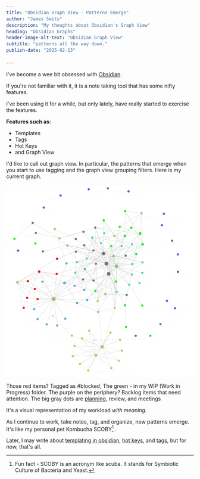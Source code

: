 ```yaml
--- 
title: "Obsidian Graph View - Patterns Emerge"
author: "James Smits"
description: "My thoughts about Obsidian's Graph View"
heading: "Obsidian Graphs"
header-image-alt-text: "Obsidian Graph View"
subtitle: "patterns all the way down."
publish-date: "2025-02-13"

---
```


I've become a wee bit obsessed with [Obsidian](https://obsidan.md.).

If you're not familiar with it, it is a note  taking tool that has some nifty features.

I've been using it for a while, but only lately, have really started to exercise the features. 

<aside>
	<strong> Features such as: </strong>
	<ul>
		<li>Templates</li>
		<li>Tags</li>
		<li>Hot Keys</li>
		<li>and Graph View</li>
	</ul>
</aside>


I'd like to call out graph view.  In particular, the patterns that emerge when you start to use tagging and the graph view grouping filters. Here is my current graph.

<img src="obsidian-graph-view.png" alt="my obsidian graph view" title="Obsidian Graph View"/>

Those red items? Tagged as \#blocked, The green - in my WIP (Work in Progress) folder.  The purple on the periphery?  Backlog items that need attention. The big gray dots are [planning](../Weekly-Planning), review, and meetings

It's a visual representation of my workload *with meaning.*

As I continue to work, take notes, tag, and organize, new patterns emerge.  It's like my personal pet Kombucha SCOBY[^1] . 

Later, I may write about [templating in obsidian](../Templating-In-Obsidian), [hot keys](../Obsidian-Hot-Heys), and [tags](../Obsidian-Tags), but for now, that's all. 



[^1]: Fun fact - SCOBY is an acronym like scuba.  It stands for Symbiotic Culture of Bacteria and Yeast.
